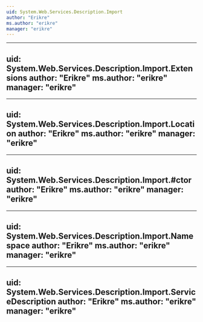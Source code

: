 ```yaml
---
uid: System.Web.Services.Description.Import
author: "Erikre"
ms.author: "erikre"
manager: "erikre"
---
```


---
uid: System.Web.Services.Description.Import.Extensions
author: "Erikre"
ms.author: "erikre"
manager: "erikre"
---

---
uid: System.Web.Services.Description.Import.Location
author: "Erikre"
ms.author: "erikre"
manager: "erikre"
---

---
uid: System.Web.Services.Description.Import.#ctor
author: "Erikre"
ms.author: "erikre"
manager: "erikre"
---

---
uid: System.Web.Services.Description.Import.Namespace
author: "Erikre"
ms.author: "erikre"
manager: "erikre"
---

---
uid: System.Web.Services.Description.Import.ServiceDescription
author: "Erikre"
ms.author: "erikre"
manager: "erikre"
---
